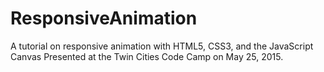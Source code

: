 # ResponsiveAnimation
A tutorial on responsive animation with HTML5, CSS3, and the JavaScript Canvas
Presented at the Twin Cities Code Camp on May 25, 2015.
